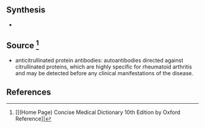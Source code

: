 ## Synthesis
- 
## Source [^1]
- anticitrullinated protein antibodies: autoantibodies directed against citrullinated proteins, which are highly specific for rheumatoid arthritis and may be detected before any clinical manifestations of the disease.
## References

[^1]: [[(Home Page) Concise Medical Dictionary 10th Edition by Oxford Reference]]